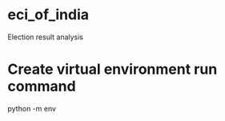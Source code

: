 # eci_of_india
Election result analysis

# Create virtual environment run command
python -m env <virtual env name>
